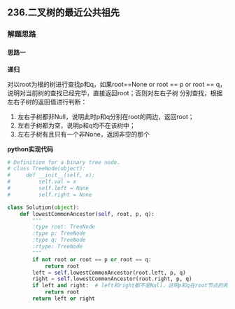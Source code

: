 ## 236.二叉树的最近公共祖先
### 解题思路
#### 思路一
**递归**

对以root为根的树进行查找p和q，如果root==None or root == p or root == q，说明对当前树的查找已经完毕，直接返回root；否则对左右子树 分别查找，根据左右子树的返回值进行判断：
1. 左右子树都非Null，说明此时p和q分别在root的两边，返回root；  
2. 左右子树都为空，说明p和q均不在该树中；  
3. 左右子树有且只有一个非None，返回非空的那个


**python实现代码**
```python
# Definition for a binary tree node.
# class TreeNode(object):
#     def __init__(self, x):
#         self.val = x
#         self.left = None
#         self.right = None

class Solution(object):
    def lowestCommonAncestor(self, root, p, q):
        """
        :type root: TreeNode
        :type p: TreeNode
        :type q: TreeNode
        :rtype: TreeNode
        """
        if not root or root == p or root == q:
            return root
        left = self.lowestCommonAncestor(root.left, p, q)
        right = self.lowestCommonAncestor(root.right, p, q)
        if left and right:  # left和right都不是Null，说明p和q在root节点的两边，LCA为root
            return root
        return left or right  

```

